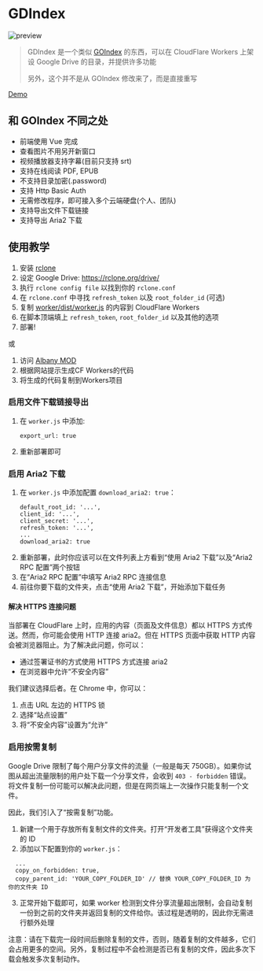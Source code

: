 # GDIndex

![preview](https://i.imgur.com/ENkZwCU.png)

> GDIndex 是一个类似 [GOIndex](https://github.com/donwa/goindex) 的东西，可以在 CloudFlare Workers 上架设 Google Drive 的目录，并提供许多功能
>
> 另外，这个并不是从 GOIndex 修改来了，而是直接重写

[Demo](https://gdindex-demo.maple3142.workers.dev/)

## 和 GOIndex 不同之处

-   前端使用 Vue 完成
-   查看图片不用另开新窗口
-   视频播放器支持字幕(目前只支持 srt)
-   支持在线阅读 PDF, EPUB
-   不支持目录加密(.password)
-   支持 Http Basic Auth
-   无需修改程序，即可接入多个云端硬盘(个人、团队)
-   支持导出文件下载链接
-   支持导出 Aria2 下载

## 使用教学

1. 安装 [rclone](https://rclone.org/)
2. 设定 Google Drive: https://rclone.org/drive/
3. 执行 `rclone config file` 以找到你的 `rclone.conf`
4. 在 `rclone.conf` 中寻找 `refresh_token` 以及 `root_folder_id` (可选)
5. 复制 [worker/dist/worker.js](worker/dist/worker.js) 的内容到 CloudFlare Workers
6. 在脚本顶端填上 `refresh_token`, `root_folder_id` 以及其他的选项
7. 部署!

或

1. 访问 [Albany MOD](https://gdindex-albanymod-builder.glitch.me/)
2. 根据网站提示生成CF Workers的代码
3. 将生成的代码复制到Workers项目

### 启用文件下载链接导出

1. 在 `worker.js` 中添加:
    ```
    export_url: true
    ```
2. 重新部署即可

### 启用 Aria2 下载

1. 在 `worker.js` 中添加配置 `download_aria2: true`：
    ```
	default_root_id: '...',
	client_id: '...',
	client_secret: '...',
	refresh_token: '...',
    ...
	download_aria2: true
    ```
2. 重新部署，此时你应该可以在文件列表上方看到“使用 Aria2 下载”以及“Aria2 RPC 配置”两个按钮
3. 在“Aria2 RPC 配置”中填写 Aria2 RPC 连接信息
4. 前往你要下载的文件夹，点击“使用 Aria2 下载”，开始添加下载任务

#### 解决 HTTPS 连接问题

当部署在 CloudFlare 上时，应用的内容（页面及文件信息）都以 HTTPS 方式传送。然而，你可能会使用 HTTP 连接 aria2。但在 HTTPS 页面中获取 HTTP 内容会被浏览器阻止。为了解决此问题，你可以：

- 通过签署证书的方式使用 HTTPS 方式连接 aria2
- 在浏览器中允许“不安全内容”

我们建议选择后者。在 Chrome 中，你可以：

1. 点击 URL 左边的 HTTPS 锁
2. 选择“站点设置”
3. 将“不安全内容”设置为“允许”

### 启用按需复制

Google Drive 限制了每个用户分享文件的流量（一般是每天 750GB）。如果你试图从超出流量限制的用户处下载一个分享文件，会收到 `403 - forbidden` 错误。将文件复制一份可能可以解决此问题，但是在网页端上一次操作只能复制一个文件。

因此，我们引入了“按需复制”功能。

1. 新建一个用于存放所有复制文件的文件夹。打开“开发者工具”获得这个文件夹的 ID
2. 添加以下配置到你的 `worker.js`：

```
  ...
  copy_on_forbidden: true,
  copy_parent_id: 'YOUR_COPY_FOLDER_ID' // 替换 YOUR_COPY_FOLDER_ID 为你的文件夹 ID
```

3. 正常开始下载即可，如果 worker 检测到文件分享流量超出限制，会自动复制一份到之前的文件夹并返回复制的文件给你。该过程是透明的，因此你无需进行额外处理

注意：请在下载完一段时间后删除复制的文件，否则，随着复制的文件越多，它们会占用更多的空间。另外，复制过程中不会检测是否已有复制的文件，因此多次下载会触发多次复制动作。
